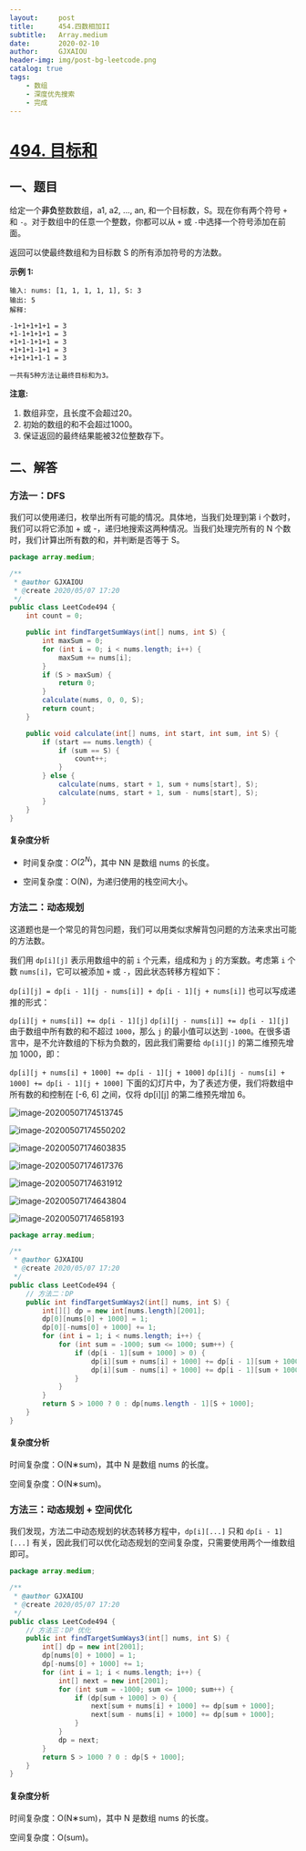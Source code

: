 ```yaml
---
layout:     post
title:      454.四数相加II
subtitle:   Array.medium
date:       2020-02-10
author:     GJXAIOU
header-img: img/post-bg-leetcode.png
catalog: true
tags:
    - 数组
    - 深度优先搜索
	- 完成
---
```




# [494. 目标和](https://leetcode-cn.com/problems/target-sum/)

## 一、题目

给定一个**非负**整数数组，a1, a2, ..., an, 和一个目标数，S。现在你有两个符号 `+` 和 `-`。对于数组中的任意一个整数，你都可以从 `+` 或 `-`中选择一个符号添加在前面。

返回可以使最终数组和为目标数 S 的所有添加符号的方法数。

**示例 1:**

```
输入: nums: [1, 1, 1, 1, 1], S: 3
输出: 5
解释: 

-1+1+1+1+1 = 3
+1-1+1+1+1 = 3
+1+1-1+1+1 = 3
+1+1+1-1+1 = 3
+1+1+1+1-1 = 3

一共有5种方法让最终目标和为3。
```

**注意:**

1. 数组非空，且长度不会超过20。
2. 初始的数组的和不会超过1000。
3. 保证返回的最终结果能被32位整数存下。

## 二、解答

### 方法一：DFS

我们可以使用递归，枚举出所有可能的情况。具体地，当我们处理到第 i 个数时，我们可以将它添加 + 或 -，递归地搜索这两种情况。当我们处理完所有的 N 个数时，我们计算出所有数的和，并判断是否等于 S。

```java
package array.medium;

/**
 * @author GJXAIOU
 * @create 2020/05/07 17:20
 */
public class LeetCode494 {
    int count = 0;

    public int findTargetSumWays(int[] nums, int S) {
        int maxSum = 0;
        for (int i = 0; i < nums.length; i++) {
            maxSum += nums[i];
        }
        if (S > maxSum) {
            return 0;
        }
        calculate(nums, 0, 0, S);
        return count;
    }

    public void calculate(int[] nums, int start, int sum, int S) {
        if (start == nums.length) {
            if (sum == S) {
                count++;
            }
        } else {
            calculate(nums, start + 1, sum + nums[start], S);
            calculate(nums, start + 1, sum - nums[start], S);
        }
    }
}
```

#### 复杂度分析

- 时间复杂度：$O(2^N)$，其中 NN 是数组 nums 的长度。

- 空间复杂度：O(N)，为递归使用的栈空间大小。

### 方法二：动态规划

这道题也是一个常见的背包问题，我们可以用类似求解背包问题的方法来求出可能的方法数。

我们用 `dp[i][j]` 表示用数组中的前 `i` 个元素，组成和为 `j` 的方案数。考虑第 `i` 个数 `nums[i]`，它可以被添加 `+` 或 `-`，因此状态转移方程如下：

`dp[i][j] = dp[i - 1][j - nums[i]] + dp[i - 1][j + nums[i]]`
也可以写成递推的形式：

`dp[i][j + nums[i]] += dp[i - 1][j]`
`dp[i][j - nums[i]] += dp[i - 1][j]`
由于数组中所有数的和不超过 `1000`，那么 `j` 的最小值可以达到 `-1000`。在很多语言中，是不允许数组的下标为负数的，因此我们需要给 `dp[i][j]` 的第二维预先增加 1000，即：

`dp[i][j + nums[i] + 1000] += dp[i - 1][j + 1000]`
`dp[i][j - nums[i] + 1000] += dp[i - 1][j + 1000]`
下面的幻灯片中，为了表述方便，我们将数组中所有数的和控制在 [-6, 6] 之间，仅将 dp[i][j] 的第二维预先增加 6。


![image-20200507174513745](494.%E7%9B%AE%E6%A0%87%E5%92%8C.resource/image-20200507174513745.png)

![image-20200507174550202](494.%E7%9B%AE%E6%A0%87%E5%92%8C.resource/image-20200507174550202.png)

![image-20200507174603835](494.%E7%9B%AE%E6%A0%87%E5%92%8C.resource/image-20200507174603835.png)

![image-20200507174617376](494.%E7%9B%AE%E6%A0%87%E5%92%8C.resource/image-20200507174617376.png)

![image-20200507174631912](494.%E7%9B%AE%E6%A0%87%E5%92%8C.resource/image-20200507174631912.png)

![image-20200507174643804](494.%E7%9B%AE%E6%A0%87%E5%92%8C.resource/image-20200507174643804.png)

![image-20200507174658193](494.%E7%9B%AE%E6%A0%87%E5%92%8C.resource/image-20200507174658193.png)



```java
package array.medium;

/**
 * @author GJXAIOU
 * @create 2020/05/07 17:20
 */
public class LeetCode494 {
    // 方法二：DP
    public int findTargetSumWays2(int[] nums, int S) {
        int[][] dp = new int[nums.length][2001];
        dp[0][nums[0] + 1000] = 1;
        dp[0][-nums[0] + 1000] += 1;
        for (int i = 1; i < nums.length; i++) {
            for (int sum = -1000; sum <= 1000; sum++) {
                if (dp[i - 1][sum + 1000] > 0) {
                    dp[i][sum + nums[i] + 1000] += dp[i - 1][sum + 1000];
                    dp[i][sum - nums[i] + 1000] += dp[i - 1][sum + 1000];
                }
            }
        }
        return S > 1000 ? 0 : dp[nums.length - 1][S + 1000];
    }
}

```

#### 复杂度分析

时间复杂度：O(N∗sum)，其中 N 是数组 nums 的长度。

空间复杂度：O(N∗sum)。

### 方法三：动态规划 + 空间优化

我们发现，方法二中动态规划的状态转移方程中，`dp[i][...]` 只和 `dp[i - 1][...]` 有关，因此我们可以优化动态规划的空间复杂度，只需要使用两个一维数组即可。

```java
package array.medium;

/**
 * @author GJXAIOU
 * @create 2020/05/07 17:20
 */
public class LeetCode494 {
    // 方法三：DP 优化
    public int findTargetSumWays3(int[] nums, int S) {
        int[] dp = new int[2001];
        dp[nums[0] + 1000] = 1;
        dp[-nums[0] + 1000] += 1;
        for (int i = 1; i < nums.length; i++) {
            int[] next = new int[2001];
            for (int sum = -1000; sum <= 1000; sum++) {
                if (dp[sum + 1000] > 0) {
                    next[sum + nums[i] + 1000] += dp[sum + 1000];
                    next[sum - nums[i] + 1000] += dp[sum + 1000];
                }
            }
            dp = next;
        }
        return S > 1000 ? 0 : dp[S + 1000];
    }
}

```

#### 复杂度分析

时间复杂度：O(N∗sum)，其中 N 是数组 nums 的长度。

空间复杂度：O(sum)。

